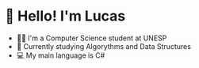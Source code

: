 # 👋 Hello! I'm Lucas

- 👨‍🎓 I'm a Computer Science student at UNESP
- 🌱 Currently studying Algorythms and Data Structures 
- 💻 My main language is C#
  

